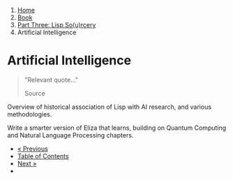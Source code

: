 <ol class="breadcrumb">
  <li><a href="/">Home</a></li>
  <li><a href="/book/">Book</a></li>
  <li><a href="/book/3-0-0-overview/">Part Three: Lisp So(u)rcery</a></li>
  <li class="active">Artificial Intelligence</li>
</ol>

# Artificial Intelligence

> "Relevant quote..."
> <footer>Source</footer>

Overview of historical association of Lisp with AI research, and various methodologies.

Write a smarter version of Eliza that learns, building on Quantum Computing and Natural Language Processing chapters.

<ul class="pager">
  <li class="previous"><a href="/book/3-15-0-nlp/">&laquo; Previous</a></li>
  <li><a href="/book/">Table of Contents</a></li>
  <li class="next"><a href="/book/3-17-0-robotics/">Next &raquo;</a><li>
</ul>
